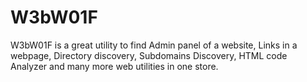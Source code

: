 # W3bW01F
W3bW01F is a great utility to find Admin panel of a website, Links in a webpage, Directory discovery, Subdomains Discovery, HTML code Analyzer and many more web utilities in one store.
